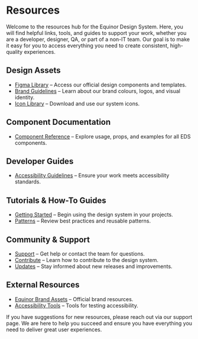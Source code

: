 # Resources

Welcome to the resources hub for the Equinor Design System. Here, you will find helpful links, tools, and guides to support your work, whether you are a developer, designer, QA, or part of a non-IT team. Our goal is to make it easy for you to access everything you need to create consistent, high-quality experiences.

## Design Assets

- [Figma Library](https://www.figma.com/) – Access our official design components and templates.
- [Brand Guidelines](../foundation/ASSETS.md) – Learn about our brand colours, logos, and visual identity.
- [Icon Library](../foundation/assets/) – Download and use our system icons.

## Component Documentation

- [Component Reference](../components/components.md) – Explore usage, props, and examples for all EDS components.

## Developer Guides

<!-- - [API Documentation](../packages/eds-core-react/) – Find technical details and integration guides for our core packages. -->

- [Accessibility Guidelines](../foundation/accessibility.md) – Ensure your work meets accessibility standards.

## Tutorials & How-To Guides

- [Getting Started](../about/getting_started.md) – Begin using the design system in your projects.
- [Patterns](../foundation/PATTERNS.md) – Review best practices and reusable patterns.

## Community & Support

- [Support](../support/support.md) – Get help or contact the team for questions.
- [Contribute](https://github.com/equinor/design-system) – Learn how to contribute to the design system.
- [Updates](https://github.com/equinor/design-system/releases) – Stay informed about new releases and improvements.

## External Resources

- [Equinor Brand Assets](https://www.equinor.com/about-us/brand) – Official brand resources.
- [Accessibility Tools](https://www.w3.org/WAI/test-evaluate/) – Tools for testing accessibility.

If you have suggestions for new resources, please reach out via our support page. We are here to help you succeed and ensure you have everything you need to deliver great user experiences.
